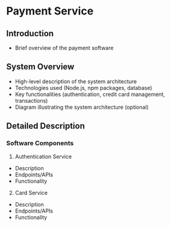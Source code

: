 # Payment Service

## Introduction
- Brief overview of the payment software
  
## System Overview
- High-level description of the system architecture
- Technologies used (Node.js, npm packages, database)
- Key functionalities (authentication, credit card management, transactions)
- Diagram illustrating the system architecture (optional)

## Detailed Description

### Software Components
  1. Authentication Service
   - Description
   - Endpoints/APIs
   - Functionality
  
  2. Card Service
   - Description
   - Endpoints/APIs
   - Functionality